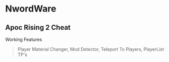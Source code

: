 # NwordWare

Apoc Rising 2 Cheat
-
Working Features 
> Player Material Changer,
> Mod Detector,
> Teleport To Players,
> PlayerList TP's
